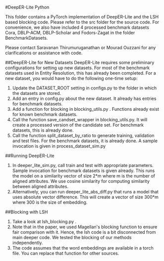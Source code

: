 #DeepER-Lite Python

This folder contains a PyTorch implementation of DeepER-Lite and the LSH based blocking code. Please refer to the src folder for the source code. 
For convenience, we also have included 4 processed benchmark datasets Cora,  DBLP-ACM,  DBLP-Scholar and  Fodors-Zagat in the folder BenchmarkDatasets. 

Please contact Saravanan Thirumuruganathan or Mourad Ouzzani for any clarifications or assistance with code.

##DeepER-Lite for New Datasets
DeepER-Lite requires some preliminary configurations for setting up new datasets. 
For most of the benchmark datasets used in Entity Resolution, this has already been completed.
For a new dataset, you would have to do the following one-time setup:

1. Update the DATASET\_ROOT setting in configs.py to the folder in which the datasets are stored.
2. Add an entry in config.py about the new dataset. It already has entries for benchmark datasets.
3. Add a function for blocking in blocking\_utils.py . Functions already exist for known benchmark datasets.
4. Call the function save\_candset\_wrapper in blocking\_utils.py. It will create a processed version of the candidate set. For benchmark datasets, this is already done.
5. Call the function split\_dataset\_by\_ratio to generate training, validation and test files. For the benchmark datasets, it is already done. A sample invocation is given in process\_dataset\_sim.py 

##Running DeepER-Lite

1. In deeper\_lite\_sim.py, call train and test with appropriate parameters. Sample invocation for benchmark datasets is given already. This runs the model on a similarity vector of size 2\*m where m is the number of aligned attributes. We use cosine similarity for computing similarity between aligned attributes.
2. Alternatively, you can run deeper\_lite\_abs\_diff.py that runs a model that uses absolute vector difference. This will create a vector of size 300\*m where 300 is the size of embedding. 

##Blocking with LSH

1. Take a look at lsh\_blocking.py .
2. Note that in the paper, we used Magellan's blocking function to ensure fair comparison with it.  Hence, the lsh code is a bit disconnected from main deeper code. We tested the blocking of our methods independently. 
3. The code assumes that the word embeddings are available in a torch file. You can replace that function for other sources.

